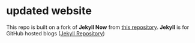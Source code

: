 # updated website

This repo is built on a fork of **Jekyll Now** from [this repository](https://github.com/barryclark/jekyll-now). **Jekyll** is for GitHub hosted blogs ([Jekyll Repository](https://github.com/jekyll/jekyll))




